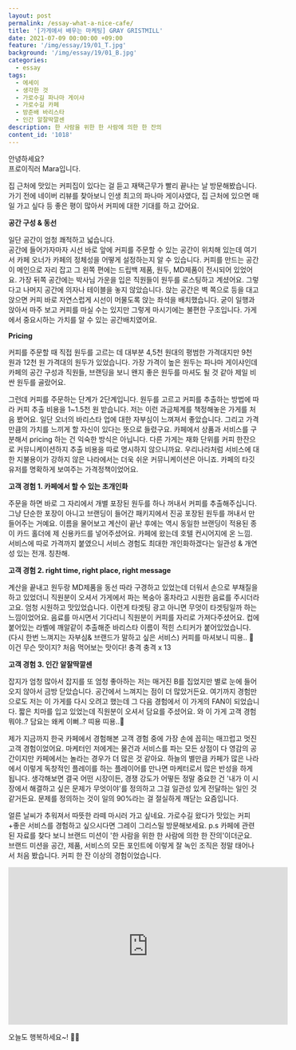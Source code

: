 ```yaml
---
layout: post
permalink: /essay-what-a-nice-cafe/
title: '[가게에서 배우는 마케팅] GRAY GRISTMILL'
date: 2021-07-09 00:00:00 +09:00
feature: '/img/essay/19/01_T.jpg'
background: '/img/essay/19/01_B.jpg'
categories:
  - essay
tags:
  - 에세이
  - 생각한 것
  - 가로수길 파나마 게이샤
  - 가로수길 카페
  - 방준배 바리스타
  - 인간 알잘딱깔센
description: 한 사람을 위한 한 사람에 의한 한 잔의
content_id: '1018'
---
```


안녕하세요?<br>프로이직러 Mara입니다.

집 근처에 맛있는 커피집이 있다는 걸 듣고 재택근무가 빨리 끝나는 날 방문해봤습니다. 가기 전에 네이버 리뷰를 찾아보니 인생 최고의 파나마 게이샤였다, 집 근처에 있으면 매일 가고 싶다 등 좋은 평이 많아서 커피에 대한 기대를 하고 갔어요.

**공간 구성 & 동선**

일단 공간이 엄청 쾌적하고 넓습니다.<br>
공간에 들어가자마자 시선 바로 앞에 커피를 주문할 수 있는 공간이 위치해 있는데 여기서 카페 오너가 카페의 정체성을 어떻게 설정하는지 알 수 있습니다. 커피를 만드는 공간이 메인으로 자리 잡고 그 왼쪽 편에는 드립백 제품, 원두, MD제품이 전시되어 있었어요. 가장 뒤쪽 공간에는 박사님 가운을 입은 직원들이 원두를 로스팅하고 계셨어요. 그렇다고 나머지 공간에 의자나 테이블을 놓지 않았습니다. 앉는 공간은 벽 쪽으로 등을 대고 앉으면 커피 바로 자연스럽게 시선이 머물도록 앉는 좌석을 배치했습니다. 굳이 일행과 앉아서 마주 보고 커피를 마실 수는 있지만 그렇게 마시기에는 불편한 구조입니다. 가게에서 중요시하는 가치를 알 수 있는 공간배치였어요.

**Pricing**

커피를 주문할 때 직접 원두를 고르는 데 대부분 4,5천 원대의 평범한 가격대지만 9천 원과 12천 원 가격대의 원두가 있었습니다. 가장 가격이 높은 원두는 파나마 게이샤인데 카페의 공간 구성과 직원들, 브랜딩을 보니 왠지 좋은 원두를 마셔도 될 것 같아 제일 비싼 원두를 골랐어요.

그런데 커피를 주문하는 단계가 2단계입니다. 원두를 고르고 커피를 추출하는 방법에 따라 커피 추출 비용을 1~1.5천 원 받습니다. 저는 이런 과금체계를 책정해놓은 가게를 처음 봤어요. 일단 오너의 바리스타 업에 대한 자부심이 느껴져서 좋았습니다. 그리고 가격만큼의 가치를 느끼게 할 자신이 있다는 뜻으로 들렸구요. 카페에서 상품과 서비스를 구분해서 pricing 하는 건 익숙한 방식은 아닙니다. 다른 가게는 재화 단위를 커피 한잔으로 커뮤니케이션하지 추출 비용을 따로 명시하지 않으니까요. 우리나라처럼 서비스에 대한 지불용이가 강하지 않은 나라에서는 더욱 쉬운 커뮤니케이션은 아니죠. 카페의 타깃 유저를 명확하게 보여주는 가격정책이었어요.

**고객 경험 1. 카페에서 할 수 있는 초개인화**

주문을 하면 바로 그 자리에서 개별 포장된 원두를 하나 꺼내서 커피를 추출해주십니다. 그냥 단순한 포장이 아니고 브랜딩이 들어간 패키지에서 진공 포장된 원두를 꺼내서 만들어주는 거예요. 이름을 물어보고 계산이 끝난 후에는 역시 동일한 브랜딩이 적용된 종이 카드 홀더에 제 신용카드를 넣어주셨어요. 카페에 왔는데 호텔 컨시어지에 온 느낌. 서비스에 따로 가격까지 붙였으니 서비스 경험도 최대한 개인화하겠다는 일관성 & 개연성 있는 전개. 칭찬해.

**고객 경험 2. right time, right place, right message**

계산을 끝내고 원두랑 MD제품을 동선 따라 구경하고 있었는데 더워서 손으로 부채질을 하고 있었더니 직원분이 오셔서 가게에서 파는 복숭아 홍차라고 시원한 음료를 주시더라고요. 엄청 시원하고 맛있었습니다. 이런게 타겟팅 광고 아니면 무엇이 타겟팅일까 하는 느낌이었어요. 음료를 마시면서 기다리니 직원분이 커피를 자리로 가져다주셨어요. 컵에 붙어있는 라벨에 깨알같이 추출해준 바리스타 이름이 적힌 스티커가 붙어있었습니다. (다시 한번 느껴지는 자부심& 브랜드가 말하고 싶은 서비스) 커피를 마셔보니 띠용.. 👀 이건 무슨 맛이지? 처음 먹어보는 맛이다! 충격 충격 x 13

**고객 경험 3. 인간 알잘딱깔센**

잡지가 엄청 많아서 잡지를 또 엄청 좋아하는 저는 매거진 B를 집었지만 별로 눈에 들어오지 않아서 금방 닫았습니다. 공간에서 느껴지는 점이 더 많았거든요. 여기까지 경험만으로도 저는 이 가게를 다시 오려고 했는데 그 다음 경험에서 이 가게의 FAN이 되었습니다. 짧은 치마를 입고 있었는데 직원분이 오셔서 담요를 주셨어요. 와 이 가게 고객 경험 뭐야..? 담요는 왜케 이뻐..? 띠용 띠용..👀

제가 지금까지 한국 카페에서 경험해본 고객 경험 중에 가장 손에 꼽히는 매끄럽고 멋진 고객 경험이었어요. 마케터인 저에게는 물건과 서비스를 파는 모든 상점이 다 영감의 공간이지만 카페에서는 놀라는 경우가 더 많은 것 같아요. 하늘의 별만큼 카페가 많은 나라에서 이렇게 독창적인 플레이를 하는 플레이어를 만나면 마케터로서 많은 반성을 하게 됩니다. 생각해보면 결국 어떤 시장이든, 경쟁 강도가 어떻든 정말 중요한 건 '내가 이 시장에서 해결하고 싶은 문제가 무엇이야'를 정의하고 그걸 일관성 있게 전달하는 일인 것 같거든요. 문제를 정의하는 것이 일의 90%라는 걸 절실하게 깨닫는 요즘입니다.

얼른 날씨가 추워져서 따뜻한 라떼 마시러 가고 싶네요. 가로수길 왔다가 맛있는 커피+좋은 서비스를 경험하고 싶으시다면 그레이 그리스밀 방문해보세요.
p.s 카페에 관련된 자료를 찾다 보니 브랜드 미션이 '한 사람을 위한 한 사람에 의한 한 잔의'이더군요. 브랜드 미션을 공간, 제품, 서비스의 모든 포인트에 이렇게 잘 녹인 조직은 정말 태어나서 처음 봤습니다. 커피 한 잔 이상의 경험이었습니다.  

<center><iframe width="560" height="315" src="https://www.youtube.com/embed/A3SRZBoODNU" title="YouTube video player" frameborder="0" allow="accelerometer; autoplay; clipboard-write; encrypted-media; gyroscope; picture-in-picture" allowfullscreen></iframe></center>

오늘도 행복하세요~! 🙋‍♀️
